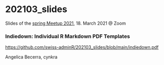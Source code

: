 # 202103_slides

Slides of the [spring Meetup 2021](https://www.meetup.com/de-DE/adminR/events/276327919/), 18. March 2021 @ Zoom

### Indiedown: Individual R Markdown PDF Templates

https://github.com/swiss-adminR/202103_slides/blob/main/indiedown.pdf

Angelica Becerra, cynkra
